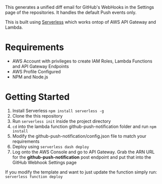 This generates a unified diff email for GitHub's WebHooks in the Settings page of the repositories.
It handles the default Push events only.

This is built using [Serverless](http://serverless.com/) which works ontop of AWS API Gateway and Lambda.

# Requirements #
- AWS Account with privileges to create IAM Roles, Lambda Functions and API Gateway Endpoints
- AWS Profile Configured
- NPM and Node.js

# Getting Started #
1. Install Serverless `npm install serverless -g`
2. Clone the this repository
3. Run `serverless init` inside the project directory
4. `cd` into the lambda function github-push-notification folder and run `npm install`
5. Modify the github-push-notification/config.json file to match your requirements
6. Deploy using `serverless dash deploy`
7. Log onto the AWS Console and go to API Gateway. Grab the ARN URL for the **github-push-notification** post endpoint and put that into the GitHub Webhook Settings page 

If you modify the template and want to just update the function simply run:
`serverless function deploy`
